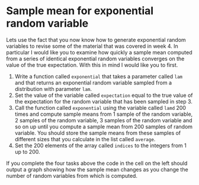 # Sample mean for exponential random variable

Lets use the fact that you now know how to generate exponential random variables to revise some of the material that was covered in week 4.  In particular I would like you to examine how quickly a sample mean computed from a series of identical exponential random variables converges on the value of the true expectation.  With this in mind I would like you to first.

1. Write a function called `exponential` that takes a parameter called `lam` and that returns an exponential random variable sampled from a distribution with parameter `lam`.
2. Set the value of the variable called `expectation` equal to the true value of the expectation for the random variable that has been sampled in step 3.
3. Call the function called `exponential` using the variable called `lamd` 200 times and compute sample means from 1 sample of the random variable, 2 samples of the random variable, 3 samples of the random variable and so on up until you compute a sample mean from 200 samples of random variable.   You should store the sample means from these samples of different sizes that you calculate in the list called `average`.
4. Set the 200 elements of the array called `indices` to the integers from 1 up to 200.

If you complete the four tasks above the code in the cell on the left should output a graph showing how the sample mean changes as you change the number of random variables from which is computed. 
